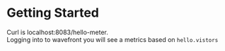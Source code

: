 # Getting Started

Curl is localhost:8083/hello-meter. <br>
Logging into to wavefront you will see a metrics based on `hello.vistors`

